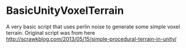 # BasicUnityVoxelTerrain
A very basic script that uses perlin noise to generate some simple voxel terrain. Original script was from here http://scrawkblog.com/2013/05/15/simple-procedural-terrain-in-unity/
